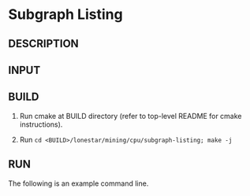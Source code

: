 Subgraph Listing
================================================================================

DESCRIPTION 
--------------------------------------------------------------------------------

INPUT
--------------------------------------------------------------------------------

BUILD
--------------------------------------------------------------------------------

1. Run cmake at BUILD directory (refer to top-level README for cmake instructions).

2. Run `cd <BUILD>/lonestar/mining/cpu/subgraph-listing; make -j`

RUN
--------------------------------------------------------------------------------

The following is an example command line.
